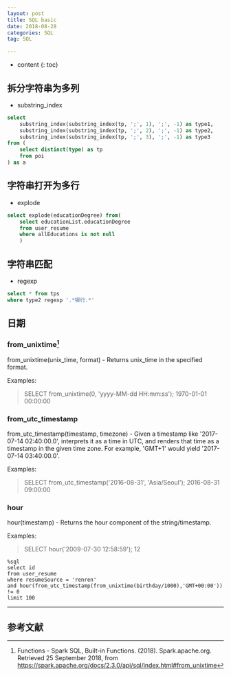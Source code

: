 ```yaml
---
layout: post
title: SQL basic
date: 2018-08-28
categories: SQL
tag: SQL

---
```


* content
{: toc}

## 拆分字符串为多列

- substring_index

```sql
select
    substring_index(substring_index(tp, ';', 1), ';', -1) as type1,
    substring_index(substring_index(tp, ';', 2), ';', -1) as type2,
    substring_index(substring_index(tp, ';', 3), ';', -1) as type3
from (
    select distinct(type) as tp
    from poi
) as a
```

## 字符串打开为多行

- explode

```sql
select explode(educationDegree) from(
    select educationList.educationDegree
    from user_resume
    where allEducations is not null
    )
```

## 字符串匹配

- regexp

```sql
select * from tps
where type2 regexp '.*银行.*'
```

## 日期

### from_unixtime[^1]
from_unixtime(unix_time, format) - Returns unix_time in the specified format.

Examples:

> SELECT from_unixtime(0, 'yyyy-MM-dd HH:mm:ss');
 1970-01-01 00:00:00

### from_utc_timestamp
from_utc_timestamp(timestamp, timezone) - Given a timestamp like '2017-07-14 02:40:00.0', interprets it as a time in UTC, and renders that time as a timestamp in the given time zone. For example, 'GMT+1' would yield '2017-07-14 03:40:00.0'.

Examples:

> SELECT from_utc_timestamp('2016-08-31', 'Asia/Seoul');
 2016-08-31 09:00:00

### hour
hour(timestamp) - Returns the hour component of the string/timestamp.

Examples:

> SELECT hour('2009-07-30 12:58:59');
 12

```
%sql
select id
from user_resume
where resumeSource = 'renren'
and hour(from_utc_timestamp(from_unixtime(birthday/1000),'GMT+00:00')) != 0
limit 100
```



---
## 参考文献  

[^1]: Functions - Spark SQL, Built-in Functions. (2018). Spark.apache.org. Retrieved 25 September 2018, from https://spark.apache.org/docs/2.3.0/api/sql/index.html#from_unixtime
